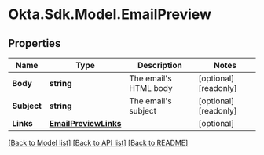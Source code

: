 # Okta.Sdk.Model.EmailPreview

## Properties

Name | Type | Description | Notes
------------ | ------------- | ------------- | -------------
**Body** | **string** | The email&#39;s HTML body | [optional] [readonly] 
**Subject** | **string** | The email&#39;s subject | [optional] [readonly] 
**Links** | [**EmailPreviewLinks**](EmailPreviewLinks.md) |  | [optional] 

[[Back to Model list]](../README.md#documentation-for-models) [[Back to API list]](../README.md#documentation-for-api-endpoints) [[Back to README]](../README.md)

